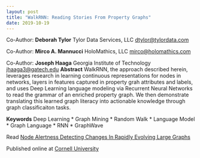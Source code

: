 ```yaml
---
layout: post
title: "WalkRNN: Reading Stories From Property Graphs"
date: 2019-10-19
---
```

Co-Author:
**Deborah Tylor**
Tylor Data Services, LLC
dtylor@tylordata.com

Co-Author:
**Mirco A. Mannucci**
HoloMathics, LLC
mirco@holomathics.com

Co-Author:
**Joseph Haaga**
Georgia Institute of Technology
jhaaga3@gatech.edu
**Abstract**
WalkRNN, the approach described herein, leverages research in learning continuous representations
for nodes in networks, layers in features captured in property grah attributes and labels, and uses
Deep Learning language modeling via Recurrent Neural Networks to read the grammar of an enriched
property graph. We then demonstrate translating this learned graph literacy into actionable knowledge
through graph classificaiton tasks.

**Keywords**
  Deep Learning * Graph Mining * Random Walk * Language Model * Graph Language * RNN * GraphWave

Read [Node Alertness Detecting Changes In Rapidly Evolving Large Graphs](https://www.academia.edu/39730507/NODE_ALERTNESS_DETECTING_CHANGES_IN_RAPIDLY_EVOLVING_GRAPHS?email_work_card=title)

Published online at [Cornell University](https://arxiv.org/abs/1907.11623)


